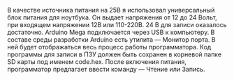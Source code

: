 В качестве источника питания на 25В я использовал универсальный блок питания для ноутбука. Он выдает напряжения от 12 до 24 Вольт, при входящем напряжении 12В или 110-220В. 24 В для записи оказалось достаточно.
Arduino Mega подключается через USB к компьютеру. В составе среды разработки Arduino есть утилита — Монитор порта. В ней будет отображаться весь процесс работы программатора.
Код программы для записи в ПЗУ должен быть сохранен в корневой папке SD карты под именем code.hex.
После включения питания, программатор предлагает ввести команду — Чтение или Запись.
